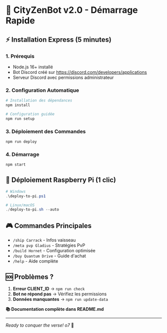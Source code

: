 # 🚀 CityZenBot v2.0 - Démarrage Rapide

## ⚡ Installation Express (5 minutes)

### 1. Prérequis
- Node.js 16+ installé
- Bot Discord créé sur https://discord.com/developers/applications
- Serveur Discord avec permissions administrateur

### 2. Configuration Automatique
```bash
# Installation des dépendances
npm install

# Configuration guidée
npm run setup
```

### 3. Déploiement des Commandes
```bash
npm run deploy
```

### 4. Démarrage
```bash
npm start
```

## 🍓 Déploiement Raspberry Pi (1 clic)

```powershell
# Windows
.\deploy-to-pi.ps1

# Linux/macOS  
./deploy-to-pi.sh --auto
```

## 🎮 Commandes Principales

- `/ship Carrack` - Infos vaisseau
- `/meta pvp Gladius` - Stratégies PvP
- `/build Hornet` - Configuration optimisée
- `/buy Quantum Drive` - Guide d'achat
- `/help` - Aide complète

## 🆘 Problèmes ?

1. **Erreur CLIENT_ID** → `npm run check`
2. **Bot ne répond pas** → Vérifiez les permissions
3. **Données manquantes** → `npm run update-data`

**📚 Documentation complète dans README.md**

---
*Ready to conquer the verse! o7* 🌌